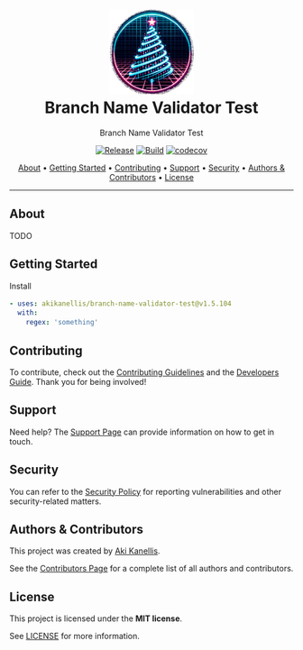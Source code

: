 <!-- markdownlint-disable MD041 -->

<div align="center">
<h1>
    <img src=docs/images/logo.png alt="Logo"><br>
    Branch Name Validator Test
</h1>

Branch Name Validator Test

[![Release](https://img.shields.io/github/v/release/akikanellis/branch-name-validator-test?style=flat-square)](https://github.com/akikanellis/branch-name-validator-test/releases)
[![Build](https://img.shields.io/github/actions/workflow/status/akikanellis/branch-name-validator-test/build-main.yml?style=flat-square)](https://github.com/akikanellis/branch-name-validator-test/actions/workflows/build-main.yml)
[![codecov](https://codecov.io/gh/akikanellis/branch-name-validator-test/branch/main/graph/badge.svg)](https://codecov.io/gh/akikanellis/branch-name-validator-test)

[About](#about)
•
[Getting Started](#getting-started)
•
[Contributing](#contributing)
•
[Support](#support)
•
[Security](#security)
•
[Authors & Contributors](#authors--contributors)
•
[License](#license)

</div>

---

## About

TODO

## Getting Started

Install

```yaml
- uses: akikanellis/branch-name-validator-test@v1.5.104
  with:
    regex: 'something'
```

## Contributing

To contribute, check out the [Contributing Guidelines](docs/CONTRIBUTING.md) and
the [Developers Guide](docs/DEVELOPERS_GUIDE.md). Thank you for being involved!

## Support

Need help? The [Support Page](docs/SUPPORT.md) can provide information on how to
get in touch.

## Security

You can refer to the [Security Policy](docs/SECURITY.md) for reporting
vulnerabilities and other security-related matters.

## Authors & Contributors

This project was created by [Aki Kanellis](https://github.com/akikanellis).

See
the [Contributors Page](https://github.com/akikanellis/branch-name-validator-test/contributors)
for a complete list of all authors and contributors.

## License

This project is licensed under the **MIT license**.

See [LICENSE](LICENSE.txt) for more information.
